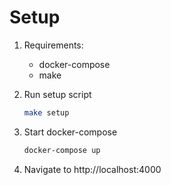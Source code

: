 # Setup

1. Requirements:
    - docker-compose
    - make

2. Run setup script
    ```bash
    make setup
    ```

3. Start docker-compose
    ```bash
    docker-compose up
    ```

4. Navigate to http://localhost:4000
